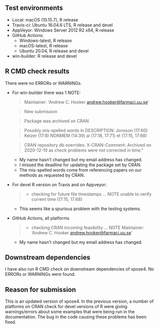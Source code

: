 ## Test environments

* Local: macOS (10.15.7), R release 
* Travis-ci: Ubuntu 16.04.6 LTS, R release and devel 
* AppVeyor: Windows Server 2012 R2 x64, R release 
* GitHub Actions:
  - Windows-latest, R release 
  - macOS-latest, R release 
  - Ubuntu 20.04, R release and devel 
* win-builder: R release and devel 

## R CMD check results

There were no ERRORs or WARNINGs. 

* For win-builder there was 1 NOTE:

    > Maintainer: 'Andrew C. Hooker <andrew.hooker@farmaci.uu.se>'
    
    > New submission
    
    > Package was archived on CRAN
    
    > Possibly mis-spelled words in DESCRIPTION:
    >   Jonsson (17:60)
    >   Keizer (17:8)
    >   NONMEM (14:39)
    >   al (17:18, 17:71)
    >   et (17:15, 17:68)
    
    > CRAN repository db overrides:
    >   X-CRAN-Comment: Archived on 2020-12-10 as check problems were not
        corrected in time."

  
  - My name hasn't changed but my email address has changed.
  - I missed the deadline for updating the package set by CRAN.
  - The mis-spelled words come from referencing papers on our methods 
    as requested by CRAN.
  
* For devel R version on Travis and on Appveyor:

    > * checking for future file timestamps ... NOTE
    > unable to verify current time (17:15, 17:68)

  - This seems like a spurious problem with the testing systems.
  
* GitHub Actions, all platforms

    > * checking CRAN incoming feasibility ... NOTE
    > Maintainer: ‘Andrew C. Hooker <andrew.hooker@farmaci.uu.se>’

  - My name hasn't changed but my email address has changed.
  
  
## Downstream dependencies

I have also run R CMD check on downstream dependencies of xpose4. 
No ERRORs or WARNINGs were found.

## Reason for submission

This is an updated version of xpose4. In the previous version, 
a number of platforms on CRAN check for devel versions of R 
were giving warnings/errors about some examples that were being run in
the documentation.  The bug in the code causing these problems 
has been fixed.

